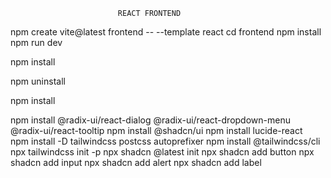 
                            REACT FRONTEND

npm create vite@latest frontend -- --template react
cd frontend
npm install
npm run dev

npm install <package-name>

npm uninstall <package-name>

npm install

npm install @radix-ui/react-dialog @radix-ui/react-dropdown-menu @radix-ui/react-tooltip
npm install @shadcn/ui
npm install lucide-react     
npm install -D tailwindcss postcss autoprefixer
npm install @tailwindcss/cli  
npx tailwindcss init -p
npx shadcn @latest init
npx shadcn add button
npx shadcn add input
npx shadcn add alert
npx shadcn add label